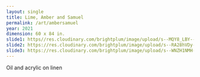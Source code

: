 ```yaml
---
layout: single
title: Lime, Amber and Samuel
permalink: /art/ambersamuel
year: 2021
dimension: 60 x 84 in.
slide1: https//res.cloudinary.com/brightplum/image/upload/s--MQY8_LBY--/c_scale,q_jpegmini,w_800/v1633893511/ashleyjan/2021/Amber_and_Samuel.jpg
slide2: https://res.cloudinary.com/brightplum/image/upload/s--RA28hVDy--/c_crop,g_faces,q_jpegmini,w_800/v1633893511/ashleyjan/2021/Amber_and_Samuel.jpg
slide3: https://res.cloudinary.com/brightplum/image/upload/s--WNZH1NMH--/c_crop,g_south,q_jpegmini,w_800/v1633893511/ashleyjan/2021/Amber_and_Samuel.jpg
---
```


Oil and acrylic on linen
